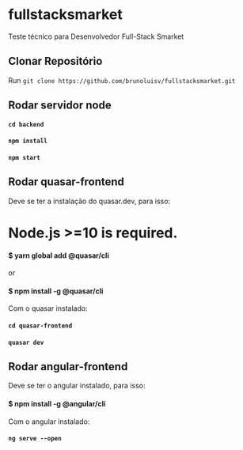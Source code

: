 # fullstacksmarket
Teste técnico para Desenvolvedor Full-Stack Smarket

## Clonar Repositório

Run `git clone https://github.com/brunoluisv/fullstacksmarket.git`

## Rodar servidor node

#### `cd backend` <br>
#### `npm install` <br>
#### `npm start`

## Rodar quasar-frontend

Deve se ter a instalação do quasar.dev, para isso:

# Node.js >=10 is required.

#### $ yarn global add @quasar/cli
or
#### $ npm install -g @quasar/cli

Com o quasar instalado:
<br>
#### `cd quasar-frontend` <br>
#### `quasar dev`

## Rodar angular-frontend

Deve se ter o angular instalado, para isso: 
#### $ npm install -g @angular/cli

Com o angular instalado: <br>
#### `ng serve --open`
